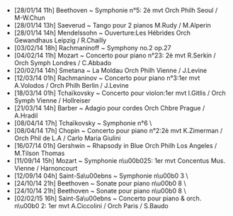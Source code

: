 - [28/01/14 11h] Beethoven ~ Symphonie n°5: 2è mvt Orch Philh Seoul / M-W.Chun
- [28/01/14 13h] Saeverud ~ Tango pour 2 pianos M.Rudy / M.Alperin
- [28/01/14 14h] Mendelssohn ~ Ouverture:Les Hébrides Orch Gewandhaus Leipzig / R.Chailly
- [03/02/14 18h] Rachmaninoff ~ Symphony no.2 op.27
- [04/02/14 11h] Mozart ~ Concerto pour piano n°23: 2è mvt R.Serkin / Orch Symph Londres / C.Abbado
- [20/02/14 14h] Smetana ~ La Moldau Orch Philh Vienne / J.Levine
- [12/03/14 01h] Rachmaninov ~ Concerto pour piano n°3:1er mvt A.Volodos / Orch Philh Berlin / J.Levine
- [18/03/14 01h] Tchaïkovsky ~ Concerto pour violon:1er mvt I.Gitlis / Orch Symph Vienne / Hollreiser
- [21/03/14 14h] Barber ~ Adagio pour cordes Orch Chbre Prague / A.Hradil
- [08/04/14 17h] Tchaïkovsky ~ Symphonie n°6 \
- [08/04/14 17h] Chopin ~ Concerto pour piano n°2:2è mvt K.Zimerman / Orch Phil de L.A / Carlo Maria Giulini
- [16/07/14 01h] Gershwin ~ Rhapsody in Blue Orch Philh Los Angeles / M.Tilson Thomas
- [11/09/14 15h] Mozart ~ Symphonie n\u00b025: 1er mvt  Concentus Mus. Vienne / Harnoncourt
- [12/09/14 04h] Saint-Sa\u00ebns ~ Symphonie n\u00b0 3 \
- [24/10/14 21h] Beethoven ~ Sonate pour piano n\u00b0 8 \
- [24/10/14 21h] Beethoven ~ Sonate pour piano n\u00b0 8 \
- [02/02/15 16h] Saint-Sa\u00ebns ~ Concerto pour piano & orch. n\u00b0 2: 1er mvt  A.Ciccolini / Orch Paris / S.Baudo
